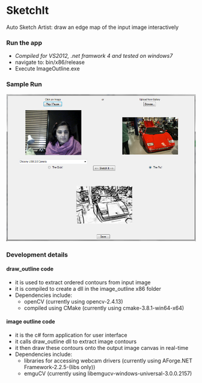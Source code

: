 # SketchIt
Auto Sketch Artist: draw an edge map of the input image interactively

### Run the app
- *Compiled for VS2012, .net framwork 4 and tested on windows7*
- navigate to: bin/x86/release 
- Execute ImageOutline.exe
### Sample Run
![Edge map for selected picture](https://github.com/saumya-jetley/SketchIt/blob/master/Sample_Image.png)
### Development details
#### draw_outline code
- it is used to extract ordered contours from input image
- it is compiled to create a dll in the image_outline x86 folder
- Dependencies include:
    - openCV (currently using opencv-2.4.13)
    - compiled using CMake (currently using cmake-3.8.1-win64-x64)
#### image outline code
- it is the c# form application for user interface
- it calls draw_outline dll to extract image contours
- it then draw these contours onto the output image canvas in real-time
- Dependencies include:
    - libraries for accessing webcam drivers (currently using AForge.NET Framework-2.2.5-(libs only)) 
    - emguCV (currently using libemgucv-windows-universal-3.0.0.2157)

